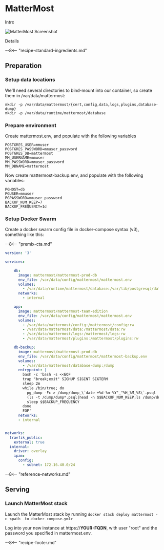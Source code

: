 # MatterMost

Intro

![MatterMost Screenshot](../images/mattermost.png)

Details

--8<-- "recipe-standard-ingredients.md"

## Preparation

### Setup data locations

We'll need several directories to bind-mount into our container, so create them in /var/data/mattermost:

```
mkdir -p /var/data/mattermost/{cert,config,data,logs,plugins,database-dump}
mkdir -p /var/data/runtime/mattermost/database
```

### Prepare environment

Create mattermost.env, and populate with the following variables
```
POSTGRES_USER=mmuser
POSTGRES_PASSWORD=mmuser_password
POSTGRES_DB=mattermost
MM_USERNAME=mmuser
MM_PASSWORD=mmuser_password
MM_DBNAME=mattermost
```

Now create mattermost-backup.env, and populate with the following variables:
```
PGHOST=db
PGUSER=mmuser
PGPASSWORD=mmuser_password
BACKUP_NUM_KEEP=7
BACKUP_FREQUENCY=1d
```

### Setup Docker Swarm

Create a docker swarm config file in docker-compose syntax (v3), something like this:

--8<-- "premix-cta.md"

```yaml
version: '3'

services:

    db:
      image: mattermost/mattermost-prod-db
      env_file: /var/data/config/mattermost/mattermost.env
      volumes:
        - /var/data/runtime/mattermost/database:/var/lib/postgresql/data
      networks:
        - internal

    app:
      image: mattermost/mattermost-team-edition
      env_file: /var/data/config/mattermost/mattermost.env      
      volumes:
        - /var/data/mattermost/config:/mattermost/config:rw
        - /var/data/mattermost/data:/mattermost/data:rw
        - /var/data/mattermost/logs:/mattermost/logs:rw
        - /var/data/mattermost/plugins:/mattermost/plugins:rw

    db-backup:
      image: mattermost/mattermost-prod-db
      env_file: /var/data/config/mattermost/mattermost-backup.env
      volumes:
        - /var/data/mattermost/database-dump:/dump
      entrypoint: |
        bash -c 'bash -s <<EOF
        trap "break;exit" SIGHUP SIGINT SIGTERM
        sleep 2m
        while /bin/true; do
          pg_dump -Fc > /dump/dump_\`date +%d-%m-%Y"_"%H_%M_%S\`.psql
          (ls -t /dump/dump*.psql|head -n $$BACKUP_NUM_KEEP;ls /dump/dump*.psql)|sort|uniq -u|xargs rm -- {}
          sleep $$BACKUP_FREQUENCY
        done
        EOF'
      networks:
      - internal


networks:
  traefik_public:
    external: true
  internal:
    driver: overlay
    ipam:
      config:
        - subnet: 172.16.40.0/24
```

--8<-- "reference-networks.md"

## Serving

### Launch MatterMost stack

Launch the MatterMost stack by running ```docker stack deploy mattermost -c <path -to-docker-compose.yml>```

Log into your new instance at https://**YOUR-FQDN**, with user "root" and the password you specified in mattermost.env.

--8<-- "recipe-footer.md"